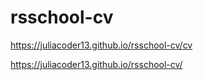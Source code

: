 # rsschool-cv
https://juliacoder13.github.io/rsschool-cv/cv

https://juliacoder13.github.io/rsschool-cv/

